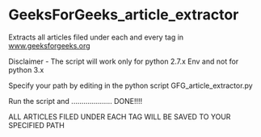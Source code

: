 GeeksForGeeks_article_extractor
===============================



Extracts all articles filed under each and every tag in www.geeksforgeeks.org


Disclaimer - The script will work only for python 2.7.x Env and not for python 3.x


Specify your path by editing in the python script GFG_article_extractor.py 


Run the script and .................... DONE!!!! 



ALL ARTICLES FILED UNDER EACH TAG WILL BE SAVED TO YOUR SPECIFIED PATH










